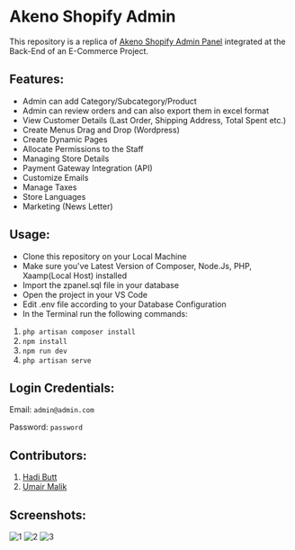# Akeno Shopify Admin 
This repository is a replica of [Akeno Shopify Admin Panel](https://akeneo-shop.myshopify.com/admin) integrated at the Back-End of an E-Commerce Project.

## Features:
- Admin can add Category/Subcategory/Product
- Admin can review orders and can also export them in excel format
- View Customer Details (Last Order, Shipping Address, Total Spent etc.)
- Create Menus Drag and Drop (Wordpress)
- Create Dynamic Pages
- Allocate Permissions to the Staff
- Managing Store Details
- Payment Gateway Integration (API)
- Customize Emails
- Manage Taxes
- Store Languages
- Marketing (News Letter)

## Usage:
- Clone this repository on your Local Machine
- Make sure you've Latest Version of Composer, Node.Js, PHP, Xaamp(Local Host) installed
- Import the zpanel.sql file in your database
- Open the project in your VS Code
- Edit .env file according to your Database Configuration
- In the Terminal run the following commands:
1. `php artisan composer install`
2. `npm install`
3. `npm run dev`
4. `php artisan serve`

## Login Credentials:
Email: `admin@admin.com`

Password: `password`

## Contributors:
1. [Hadi Butt](https://github.com/Hadibuttt)
2. [Umair Malik](https://github.com/UmairMalik24)

## Screenshots:
![1](https://user-images.githubusercontent.com/58470182/111870785-8a231c80-89a8-11eb-8886-86aa78544672.PNG)
![2](https://user-images.githubusercontent.com/58470182/111870713-1aad2d00-89a8-11eb-82b6-0f88e6829af9.PNG)
![3](https://user-images.githubusercontent.com/58470182/111870722-2698ef00-89a8-11eb-9234-b46dd487c78b.PNG)
